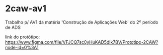 # 2caw-av1
Trabalho p/ AV1 da matéria 'Construção de Aplicações Web' do 2º período de ADS

link do protótipo: <br>
https://www.figma.com/file/VFJCQ7sc0yHuKAD5dIk7BV/Prototipo-2CAW?node-id=0%3A1